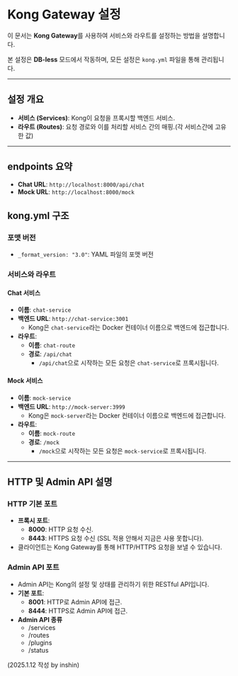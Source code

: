 # Kong Gateway 설정

이 문서는 **Kong Gateway**를 사용하여 서비스와 라우트를 설정하는 방법을 설명합니다.

본 설정은 **DB-less** 모드에서 작동하며, 모든 설정은 `kong.yml` 파일을 통해 관리됩니다.

---

## 설정 개요

- **서비스 (Services)**: Kong이 요청을 프록시할 백엔드 서비스.
- **라우트 (Routes)**: 요청 경로와 이를 처리할 서비스 간의 매핑.(각 서비스간에 고유한 값)

---

## endpoints 요약

- **Chat URL**: `http://localhost:8000/api/chat`
- **Mock URL**: `http://localhost:8000/mock`

## kong.yml 구조

### 포맷 버전

- `_format_version: "3.0"`: YAML 파일의 포맷 버전

### 서비스와 라우트

#### Chat 서비스

- **이름**: `chat-service`
- **백엔드 URL**: `http://chat-service:3001`
  - Kong은 `chat-service`라는 Docker 컨테이너 이름으로 백엔드에 접근합니다.
- **라우트**:
  - **이름**: `chat-route`
  - **경로**: `/api/chat`
    - `/api/chat`으로 시작하는 모든 요청은 `chat-service`로 프록시됩니다.

#### Mock 서비스

- **이름**: `mock-service`
- **백엔드 URL**: `http://mock-server:3999`
  - Kong은 `mock-server`라는 Docker 컨테이너 이름으로 백엔드에 접근합니다.
- **라우트**:
  - **이름**: `mock-route`
  - **경로**: `/mock`
    - `/mock`으로 시작하는 모든 요청은 `mock-service`로 프록시됩니다.

---

## HTTP 및 Admin API 설명

### HTTP 기본 포트

- **프록시 포트**:
  - **8000**: HTTP 요청 수신.
  - **8443**: HTTPS 요청 수신 (SSL 적용 안해서 지금은 사용 못합니다).
- 클라이언트는 Kong Gateway를 통해 HTTP/HTTPS 요청을 보낼 수 있습니다.

### Admin API 포트

- Admin API는 Kong의 설정 및 상태를 관리하기 위한 RESTful API입니다.
- **기본 포트**:
  - **8001**: HTTP로 Admin API에 접근.
  - **8444**: HTTPS로 Admin API에 접근.
- **Admin API 종류**
  - /services
  - /routes
  - /plugins
  - /status

(2025.1.12 작성 by inshin)

